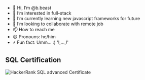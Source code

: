 - 👋 Hi, I’m @b.beast
- 👀 I’m interested in full-stack
- 🌱 I’m currently learning new javascript frameworks for future
- 💞️ I’m looking to collaborate with remote job
- 📫 How to reach me 
- 😄 Pronouns: he/him
- ⚡ Fun fact: Umm... :) '!,...,!'

## SQL Certification
![HackerRank SQL advanced Certificate](https://github.com/BBeast131/HackerRank/sql_advanced.png)

<!---
yukato131/yukato131 is a ✨ special ✨ repository because its `README.md` (this file) appears on your GitHub profile.
You can click the Preview link to take a look at your changes.
--->
